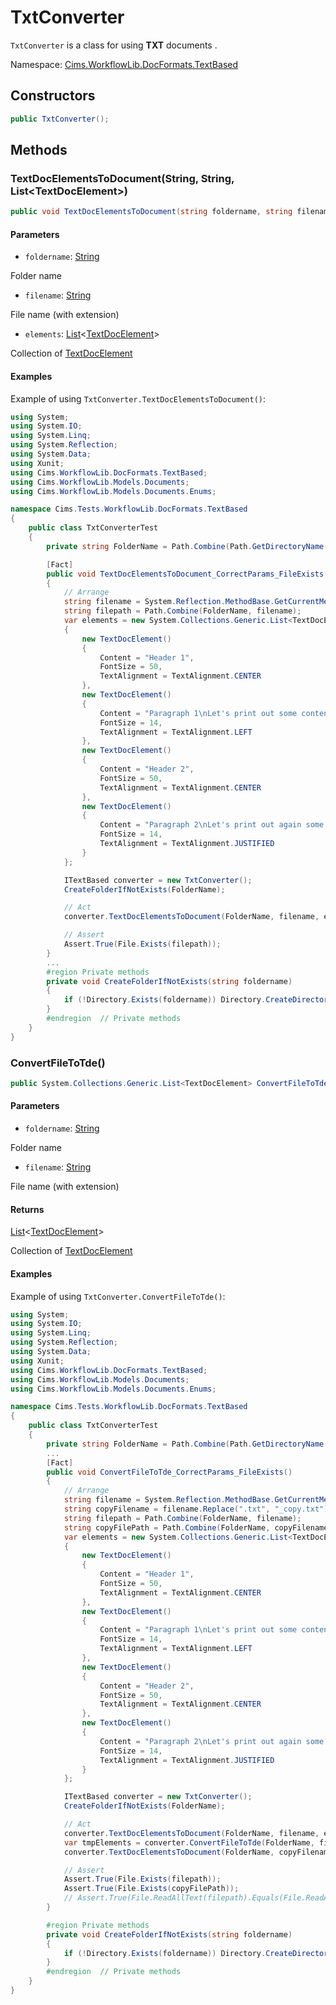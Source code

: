 # TxtConverter

`TxtConverter` is a class for using **TXT** documents .

Namespace: [Cims.WorkflowLib.DocFormats.TextBased](Cims.WorkflowLib.DocFormats.TextBased.md)

## Constructors 

```C#
public TxtConverter();
```

## Methods 

### TextDocElementsToDocument(String, String, List\<TextDocElement\>)

```C#
public void TextDocElementsToDocument(string foldername, string filename, System.Collections.Generic.List<TextDocElement> elements);
```

#### Parameters 

- `foldername`: [String](https://learn.microsoft.com/en-us/dotnet/api/system.string)

Folder name

- `filename`: [String](https://learn.microsoft.com/en-us/dotnet/api/system.string)

File name (with extension)

- `elements`: [List](https://learn.microsoft.com/en-us/dotnet/api/system.collections.generic.list-1)\<[TextDocElement](../Models/TextDocElement.md)\>

Collection of [TextDocElement](../Models/TextDocElement.md)

#### Examples 

Example of using `TxtConverter.TextDocElementsToDocument()`:

```C#
using System;
using System.IO;
using System.Linq; 
using System.Reflection;
using System.Data; 
using Xunit;
using Cims.WorkflowLib.DocFormats.TextBased; 
using Cims.WorkflowLib.Models.Documents; 
using Cims.WorkflowLib.Models.Documents.Enums; 

namespace Cims.Tests.WorkflowLib.DocFormats.TextBased
{
    public class TxtConverterTest
    {
        private string FolderName = Path.Combine(Path.GetDirectoryName(Assembly.GetExecutingAssembly().Location), typeof(TxtConverterTest).ToString().Split('.').Last()); 

        [Fact]
        public void TextDocElementsToDocument_CorrectParams_FileExists()
        {
            // Arrange
            string filename = System.Reflection.MethodBase.GetCurrentMethod().Name + ".txt"; 
            string filepath = Path.Combine(FolderName, filename); 
            var elements = new System.Collections.Generic.List<TextDocElement>()
            {
                new TextDocElement() 
                {
                    Content = "Header 1", 
                    FontSize = 50, 
                    TextAlignment = TextAlignment.CENTER
                }, 
                new TextDocElement() 
                {
                    Content = "Paragraph 1\nLet's print out some content to the paragraph...", 
                    FontSize = 14, 
                    TextAlignment = TextAlignment.LEFT
                }, 
                new TextDocElement() 
                {
                    Content = "Header 2", 
                    FontSize = 50, 
                    TextAlignment = TextAlignment.CENTER
                }, 
                new TextDocElement() 
                {
                    Content = "Paragraph 2\nLet's print out again some content to the paragraph...", 
                    FontSize = 14, 
                    TextAlignment = TextAlignment.JUSTIFIED
                }
            }; 

            ITextBased converter = new TxtConverter(); 
            CreateFolderIfNotExists(FolderName); 

            // Act
            converter.TextDocElementsToDocument(FolderName, filename, elements);

            // Assert
            Assert.True(File.Exists(filepath)); 
        }
        ...
        #region Private methods
        private void CreateFolderIfNotExists(string foldername)
        {
            if (!Directory.Exists(foldername)) Directory.CreateDirectory(foldername); 
        }
        #endregion  // Private methods
    }
}
```

### ConvertFileToTde()

```C#
public System.Collections.Generic.List<TextDocElement> ConvertFileToTde(string foldername, string filename);
```

#### Parameters 

- `foldername`: [String](https://learn.microsoft.com/en-us/dotnet/api/system.string)

Folder name

- `filename`: [String](https://learn.microsoft.com/en-us/dotnet/api/system.string)

File name (with extension)

#### Returns 

[List](https://learn.microsoft.com/en-us/dotnet/api/system.collections.generic.list-1)\<[TextDocElement](../Models/TextDocElement.md)\>

Collection of [TextDocElement](../Models/TextDocElement.md)

#### Examples 

Example of using `TxtConverter.ConvertFileToTde()`:

```C#
using System;
using System.IO;
using System.Linq; 
using System.Reflection;
using System.Data; 
using Xunit;
using Cims.WorkflowLib.DocFormats.TextBased; 
using Cims.WorkflowLib.Models.Documents; 
using Cims.WorkflowLib.Models.Documents.Enums; 

namespace Cims.Tests.WorkflowLib.DocFormats.TextBased
{
    public class TxtConverterTest
    {
        private string FolderName = Path.Combine(Path.GetDirectoryName(Assembly.GetExecutingAssembly().Location), typeof(TxtConverterTest).ToString().Split('.').Last()); 
        ...
        [Fact]
        public void ConvertFileToTde_CorrectParams_FileExists()
        {
            // Arrange
            string filename = System.Reflection.MethodBase.GetCurrentMethod().Name + ".txt"; 
            string copyFilename = filename.Replace(".txt", "_copy.txt"); 
            string filepath = Path.Combine(FolderName, filename); 
            string copyFilePath = Path.Combine(FolderName, copyFilename); 
            var elements = new System.Collections.Generic.List<TextDocElement>()
            {
                new TextDocElement() 
                {
                    Content = "Header 1", 
                    FontSize = 50, 
                    TextAlignment = TextAlignment.CENTER
                }, 
                new TextDocElement() 
                {
                    Content = "Paragraph 1\nLet's print out some content to the paragraph...", 
                    FontSize = 14, 
                    TextAlignment = TextAlignment.LEFT
                }, 
                new TextDocElement() 
                {
                    Content = "Header 2", 
                    FontSize = 50, 
                    TextAlignment = TextAlignment.CENTER
                }, 
                new TextDocElement() 
                {
                    Content = "Paragraph 2\nLet's print out again some content to the paragraph...", 
                    FontSize = 14, 
                    TextAlignment = TextAlignment.JUSTIFIED
                }
            }; 

            ITextBased converter = new TxtConverter(); 
            CreateFolderIfNotExists(FolderName); 

            // Act
            converter.TextDocElementsToDocument(FolderName, filename, elements);
            var tmpElements = converter.ConvertFileToTde(FolderName, filename); 
            converter.TextDocElementsToDocument(FolderName, copyFilename, tmpElements); 

            // Assert
            Assert.True(File.Exists(filepath)); 
            Assert.True(File.Exists(copyFilePath)); 
            // Assert.True(File.ReadAllText(filepath).Equals(File.ReadAllText(copyFilePath))); 
        }

        #region Private methods
        private void CreateFolderIfNotExists(string foldername)
        {
            if (!Directory.Exists(foldername)) Directory.CreateDirectory(foldername); 
        }
        #endregion  // Private methods
    }
}
```
